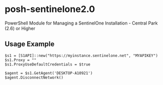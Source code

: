 # posh-sentinelone2.0
PowerShell Module for Managing a SentinelOne Installation - Central Park (2.6) or Higher

## Usage Example

```
$s1 = [S1API]::new("https://myinstance.sentinelone.net", "MYAPIKEY")
$s1.Proxy = ""
$s1.ProxyUseDefaultCredentials = $true

$agent = $s1.GetAgent('DESKTOP-A10921')
$agent.DisconnectNetwork()
```
